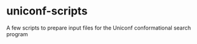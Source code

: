 # uniconf-scripts
A few scripts to prepare input files for the Uniconf conformational search program
